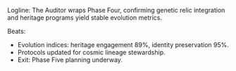 ﻿---
series: 4
novella: 4
file: S4N4_Epilogue
type: epilogue
pov: Auditor
setting: Room-not-room â€“ phase wrap
word_target_min: 600
word_target_max: 800
status: outline
---
Logline: The Auditor wraps Phase Four, confirming genetic relic integration and heritage programs yield stable evolution metrics.

Beats:
- Evolution indices: heritage engagement 89%, identity preservation 95%.
- Protocols updated for cosmic lineage stewardship.
- Exit: Phase Five planning underway.